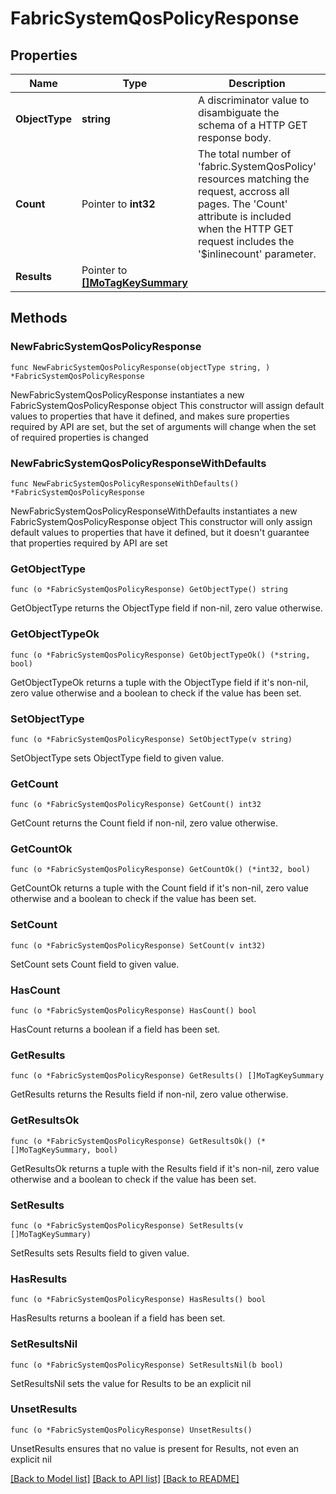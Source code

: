 # FabricSystemQosPolicyResponse

## Properties

Name | Type | Description | Notes
------------ | ------------- | ------------- | -------------
**ObjectType** | **string** | A discriminator value to disambiguate the schema of a HTTP GET response body. | 
**Count** | Pointer to **int32** | The total number of &#39;fabric.SystemQosPolicy&#39; resources matching the request, accross all pages. The &#39;Count&#39; attribute is included when the HTTP GET request includes the &#39;$inlinecount&#39; parameter. | [optional] 
**Results** | Pointer to [**[]MoTagKeySummary**](MoTagKeySummary.md) |  | [optional] 

## Methods

### NewFabricSystemQosPolicyResponse

`func NewFabricSystemQosPolicyResponse(objectType string, ) *FabricSystemQosPolicyResponse`

NewFabricSystemQosPolicyResponse instantiates a new FabricSystemQosPolicyResponse object
This constructor will assign default values to properties that have it defined,
and makes sure properties required by API are set, but the set of arguments
will change when the set of required properties is changed

### NewFabricSystemQosPolicyResponseWithDefaults

`func NewFabricSystemQosPolicyResponseWithDefaults() *FabricSystemQosPolicyResponse`

NewFabricSystemQosPolicyResponseWithDefaults instantiates a new FabricSystemQosPolicyResponse object
This constructor will only assign default values to properties that have it defined,
but it doesn't guarantee that properties required by API are set

### GetObjectType

`func (o *FabricSystemQosPolicyResponse) GetObjectType() string`

GetObjectType returns the ObjectType field if non-nil, zero value otherwise.

### GetObjectTypeOk

`func (o *FabricSystemQosPolicyResponse) GetObjectTypeOk() (*string, bool)`

GetObjectTypeOk returns a tuple with the ObjectType field if it's non-nil, zero value otherwise
and a boolean to check if the value has been set.

### SetObjectType

`func (o *FabricSystemQosPolicyResponse) SetObjectType(v string)`

SetObjectType sets ObjectType field to given value.


### GetCount

`func (o *FabricSystemQosPolicyResponse) GetCount() int32`

GetCount returns the Count field if non-nil, zero value otherwise.

### GetCountOk

`func (o *FabricSystemQosPolicyResponse) GetCountOk() (*int32, bool)`

GetCountOk returns a tuple with the Count field if it's non-nil, zero value otherwise
and a boolean to check if the value has been set.

### SetCount

`func (o *FabricSystemQosPolicyResponse) SetCount(v int32)`

SetCount sets Count field to given value.

### HasCount

`func (o *FabricSystemQosPolicyResponse) HasCount() bool`

HasCount returns a boolean if a field has been set.

### GetResults

`func (o *FabricSystemQosPolicyResponse) GetResults() []MoTagKeySummary`

GetResults returns the Results field if non-nil, zero value otherwise.

### GetResultsOk

`func (o *FabricSystemQosPolicyResponse) GetResultsOk() (*[]MoTagKeySummary, bool)`

GetResultsOk returns a tuple with the Results field if it's non-nil, zero value otherwise
and a boolean to check if the value has been set.

### SetResults

`func (o *FabricSystemQosPolicyResponse) SetResults(v []MoTagKeySummary)`

SetResults sets Results field to given value.

### HasResults

`func (o *FabricSystemQosPolicyResponse) HasResults() bool`

HasResults returns a boolean if a field has been set.

### SetResultsNil

`func (o *FabricSystemQosPolicyResponse) SetResultsNil(b bool)`

 SetResultsNil sets the value for Results to be an explicit nil

### UnsetResults
`func (o *FabricSystemQosPolicyResponse) UnsetResults()`

UnsetResults ensures that no value is present for Results, not even an explicit nil

[[Back to Model list]](../README.md#documentation-for-models) [[Back to API list]](../README.md#documentation-for-api-endpoints) [[Back to README]](../README.md)


